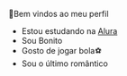 👋Bem vindos ao meu perfil 

- Estou estudando na [Alura](https://www.alura.com.br) 
- Sou Bonito
- Gosto de jogar bola⚽
- Sou o último romântico 

